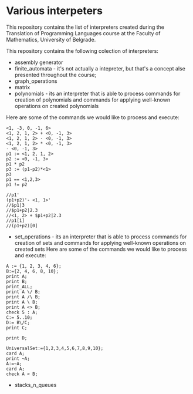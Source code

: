 # Various interpeters
This repository contains the list of interpreters created during the Translation of Programming Languages course at the Faculty of Mathematics, University of Belgrade.

This repository contains the following colection of interpreters:
- assembly generator
- finite_automata - it's not actually a intepreter, but that's a concept alse presented throughout the course;
- graph_operations
- matrix
- polynomials - its an interpreter that is able to process commands for creation of polynomials and commands for applying well-known operations on created polynomials

Here are some of the commands we would like to process and execute:
```
<1, -3, 0, -1, 6>
<1, 2, 1, 2> + <0, -1, 3>
<1, 2, 1, 2> - <0, -1, 3>
<1, 2, 1, 2> * <0, -1, 3>
- <0, -1, 3>
p1 := <1, 2, 1, 2>
p2 := <0, -1, 3>
p1 * p2
p3 := (p1-p2)*<1>
p3
p1 == <1,2,3>
p1 != p2

//p1'
(p1+p2)'- <1, 1>'
//$p1|3
//$p1+p2|2.3
//<1, 2> + $p1+p2|2.3
//p1[1]
//(p1+p2)[0]
```
- set_operations - its an interpreter that is able to process commands for creation of sets and commands for applying well-known operations on created sets
Here are some of the commands we would like to process and execute:
```
A := {1, 2, 3, 4, 6};
B:={2, 4, 6, 8, 10};
print A;
print B;
print_ALL;
print A \/ B;
print A /\ B;
print A \ B;
print A <> B;
check 5 : A;
C:= 5..10;
D:= B\/C;
print C;

print D;

UniversalSet:={1,2,3,4,5,6,7,8,9,10};
card A;
print ~A;
A:=~A;
card A;
check A < B;
```
  
- stacks_n_queues
